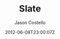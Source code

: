 ---
title: "Slate"
github: https://github.com/jasoncostello/slate
demo: http://jasoncostello.github.io/slate/
author: Jason Costello

ssg:
  - Jekyll
cms:
  - No Cms
date: 2012-06-08T23:00:07Z
github_branch: gh-pages
---